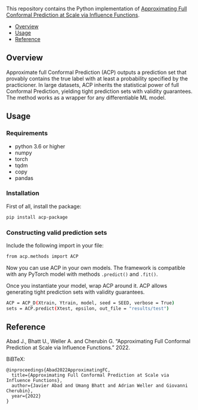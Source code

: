 This repository contains the Python implementation of [Approximating Full Conformal Prediction at Scale via Influence Functions](https://arxiv.org/abs/2202.01315).

* [Overview](#overview)
* [Usage](#usage)
* [Reference](#reference)

## Overview

Approximate full Conformal Prediction (ACP) outputs a prediction set that provably contains the true label with at least a probability specified by the practicioner. In large datasets, ACP inherits the statistical power of full Conformal Prediction, yielding tight prediction sets with validity guarantees. The method works as a wrapper for any differentiable ML model.

## Usage

### Requirements

* python 3.6 or higher
* numpy
* torch
* tqdm
* copy
* pandas

### Installation

First of all, install the package:

```bash
pip install acp-package
```

### Constructing valid prediction sets

Include the following import in your file:

```bash
from acp.methods import ACP
```
Now you can use ACP in your own models. The framework is compatible with any PyTorch model with methods `.predict()` and `.fit()`. 

Once you instantiate your model, wrap ACP around it. ACP allows generating tight prediction sets with validity guarantees.

```bash
ACP = ACP_D(Xtrain, Ytrain, model, seed = SEED, verbose = True)
sets = ACP.predict(Xtest, epsilon, out_file = "results/test")
```

## Reference

Abad J., Bhatt U., Weller A. and Cherubin G. 
“Approximating Full Conformal Prediction at Scale via Influence Functions.” 2022.

 BiBTeX:

```
@inproceedings{Abad2022ApproximatingFC,
  title={Approximating Full Conformal Prediction at Scale via Influence Functions},
  author={Javier Abad and Umang Bhatt and Adrian Weller and Giovanni Cherubin},
  year={2022}
}
```